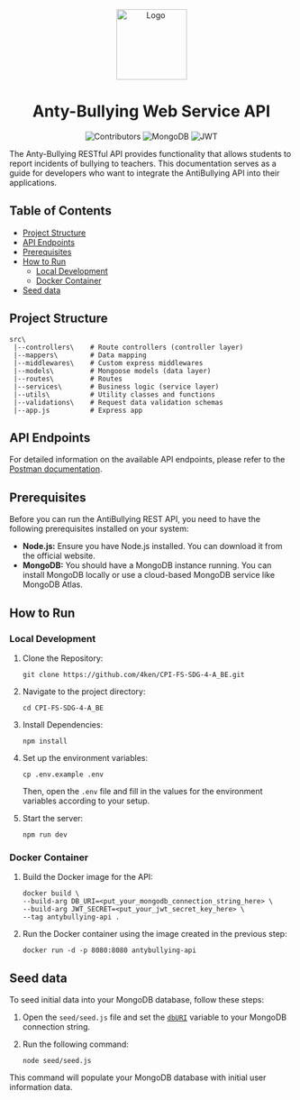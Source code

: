 <div style="text-align:center;">
  <img src="https://i.ibb.co/WBw2qjP/logo.png" alt="Logo" height="125" />
</div>

<h1 style="text-align:center;">Anty-Bullying Web Service API</h1>

<div style="text-align:center;">

![Contributors](https://img.shields.io/badge/express-v4.18.2-blue.svg?logo=express)
![MongoDB](https://img.shields.io/badge/mongodb-v5.9.0-blue.svg?logo=mongodb)
![JWT](https://img.shields.io/badge/jwt-v9.0.2-blue.svg?logo=jsonwebtokens)

</div>

The Anty-Bullying RESTful API provides functionality that allows students to report incidents of bullying to teachers. This documentation serves as a guide for developers who want to integrate the AntiBullying API into their applications.

## Table of Contents

- [Project Structure](#project-structure)
- [API Endpoints](#api-endpoints)
- [Prerequisites](#prerequisites)
- [How to Run](#how-to-run)
  - [Local Development](#local-development)
  - [Docker Container](#docker-container)
- [Seed data](#seed-data)

## Project Structure

```
src\
 |--controllers\    # Route controllers (controller layer)
 |--mappers\        # Data mapping
 |--middlewares\    # Custom express middlewares
 |--models\         # Mongoose models (data layer)
 |--routes\         # Routes
 |--services\       # Business logic (service layer)
 |--utils\          # Utility classes and functions
 |--validations\    # Request data validation schemas
 |--app.js          # Express app
```

## API Endpoints

For detailed information on the available API endpoints, please refer to the [Postman documentation](https://documenter.getpostman.com/view/30550520/2s9YRB2Bda).

## Prerequisites

Before you can run the AntiBullying REST API, you need to have the following prerequisites installed on your system:

- **Node.js:** Ensure you have Node.js installed. You can download it from the official website.
- **MongoDB:** You should have a MongoDB instance running. You can install MongoDB locally or use a cloud-based MongoDB service like MongoDB Atlas.

## How to Run

### Local Development

1. Clone the Repository:

   ```
   git clone https://github.com/4ken/CPI-FS-SDG-4-A_BE.git
   ```

2. Navigate to the project directory:

   ```
   cd CPI-FS-SDG-4-A_BE
   ```

3. Install Dependencies:

   ```
   npm install
   ```

4. Set up the environment variables:

   ```
   cp .env.example .env
   ```

   Then, open the `.env` file and fill in the values for the environment variables according to your setup.

5. Start the server:

   ```
   npm run dev
   ```

### Docker Container

1. Build the Docker image for the API:

   ```
   docker build \
   --build-arg DB_URI=<put_your_mongodb_connection_string_here> \
   --build-arg JWT_SECRET=<put_your_jwt_secret_key_here> \
   --tag antybullying-api .
   ```

2. Run the Docker container using the image created in the previous step:

   ```
   docker run -d -p 8080:8080 antybullying-api
   ```

## Seed data

To seed initial data into your MongoDB database, follow these steps:

1. Open the `seed/seed.js` file and set the [`dbURI`](./seed/seed.js#L10) variable to your MongoDB connection string.

2. Run the following command:

   ```
   node seed/seed.js
   ```

This command will populate your MongoDB database with initial user information data.
